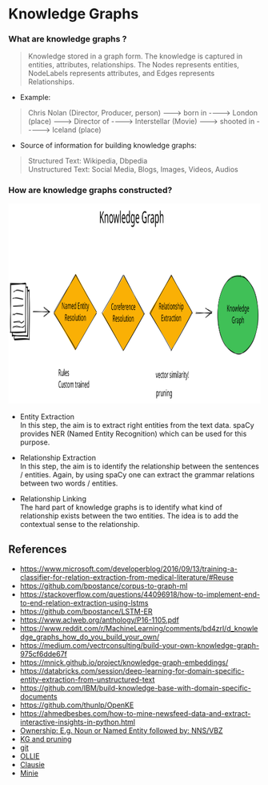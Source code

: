 # Knowledge Graphs 


### What are knowledge graphs ? 
> Knowledge stored in a graph form. The knowledge is captured in entities, attributes, relationships. The Nodes represents entities, NodeLabels represents attributes, and Edges represents Relationships. 

- Example:  
> Chris Nolan (Director, Producer, person) ---> born in  ----> London (place) ---> Director of  ----> Interstellar (Movie) ---> shooted in  -----> Iceland (place)  

- Source of information for building knowledge graphs: 
> Structured Text: Wikipedia, Dbpedia  
> Unstructured Text: Social Media, Blogs, Images, Videos, Audios 

### How are knowledge graphs constructed?
<img src="./model_architecture.svg" width=600 height=400>

- Entity Extraction   
In this step, the aim is to extract right entities from the text data. spaCy provides NER (Named Entity Recognition) which can be used for this purpose.  

- Relationship Extraction    
In this step, the aim is to identify the relationship between the sentences / entities. Again, by using spaCy one can extract the grammar relations between two words / entities.  

- Relationship Linking    
The hard part of knowledge graphs is to identify what kind of relationship exists between the two entities. The idea is to add the contextual sense to the relationship. 


## References
- https://www.microsoft.com/developerblog/2016/09/13/training-a-classifier-for-relation-extraction-from-medical-literature/#Reuse
- https://github.com/bpostance/corpus-to-graph-ml
- https://stackoverflow.com/questions/44096918/how-to-implement-end-to-end-relation-extraction-using-lstms
- https://github.com/bpostance/LSTM-ER
- https://www.aclweb.org/anthology/P16-1105.pdf
- https://www.reddit.com/r/MachineLearning/comments/bd4zrl/d_knowledge_graphs_how_do_you_build_your_own/
- https://medium.com/vectrconsulting/build-your-own-knowledge-graph-975cf6dde67f
- https://mnick.github.io/project/knowledge-graph-embeddings/
- https://databricks.com/session/deep-learning-for-domain-specific-entity-extraction-from-unstructured-text
- https://github.com/IBM/build-knowledge-base-with-domain-specific-documents
- https://github.com/thunlp/OpenKE
- https://ahmedbesbes.com/how-to-mine-newsfeed-data-and-extract-interactive-insights-in-python.html
 - [Ownership: E.g. Noun or Named Entity followed by: NNS/VBZ](https://sites.google.com/site/partofspeechhelp/home/nns_vbz)
 - [KG and pruning](http://philipperemy.github.io/information-extract/)
  - [git](https://github.com/philipperemy/information-extraction-with-dominating-rules)
 - [OLLIE](https://www.reddit.com/r/LanguageTechnology/comments/bovsf5/we_release_opiec_the_largest_open_information/)
 - [Clausie](https://github.com/mmxgn/clausiepy)
 - [Minie](https://github.com/mmxgn/miniepy/graphs/contributors)